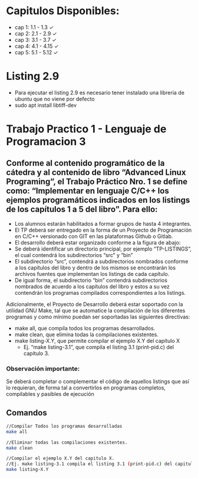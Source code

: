 # Capitulos Disponibles:
- cap 1: 1.1 - 1.3  ✓
- cap 2: 2.1 - 2.9  ✓
- cap 3: 3.1 - 3.7  ✓
- cap 4: 4.1 - 4.15 ✓
- cap 5: 5.1 - 5.12 ✓
# Listing 2.9
- Para ejecutar el listing 2.9 es necesario tener instalado una libreria de ubuntu que no viene por defecto
- sudo apt install libtiff-dev
# Trabajo Practico 1 - Lenguaje de Programacion 3

## Conforme al contenido programático de la cátedra y al contenido de libro “Advanced Linux Programing”, el Trabajo Práctico Nro. 1 se define como: “Implementar en lenguaje C/C++ los ejemplos programáticos indicados en los listings de los capítulos 1 a 5 del libro”. Para ello:

-  Los alumnos estarán habilitados a formar grupos de hasta 4 integrantes.
-  El TP deberá ser entregado en la forma de un Proyecto de Programación en C/C++ versionado
con GIT en las plataformas Github o Gitlab.
-  El desarrollo deberá estar organizado conforme a la figura de abajo:
- Se deberá identificar un directorio principal, por ejemplo “TP-LISTINGS”, el cual
contendrá los subdirectorios “src” y “bin”
- El subdirectorio “src”, contendrá a subdirectorios nombrados conforme a los capítulos
del libro y dentro de los mismos se encontrarán los archivos fuentes que implementan
los listings de cada capítulo.
- De igual forma, el subdirectorio “bin” contendrá subdirectorios nombrados de acuerdo
a los capítulos del libro y estos a su vez contendrán los programas compilados
correspondientes a los listings.

Adicionalmente, el Proyecto de Desarrollo deberá estar soportado con la utilidad GNU Make, tal que se automatice la compilación de los diferentes programas y como mínimo puedan ser soportadas las siguientes directivas:

- make all, que compila todos los programas desarrollados.
- make clean, que elimina todas la compilaciones existentes.
- make listing-X.Y, que permite compilar el ejemplo X.Y del capítulo X
    - Ej. “make listing-3.1”, que compila el listing 3.1 (print-pid.c) del capítulo 3.

### Observación importante:
Se deberá completar o complementar el código de aquellos listings que así lo requieran, de forma tal a convertirlos en programas completos, compilables y pasibles de ejecución

## Comandos
```bash
//Compilar Todos los programas desarrolladas
make all

//Eliminar todas las compilaciones existentes.
make clean

//Compilar el ejemplo X.Y del capitulo X.
//Ej. make listing-3.1 compila el listing 3.1 (print-pid.c) del capitulo 3.
make listing-X.Y
```

